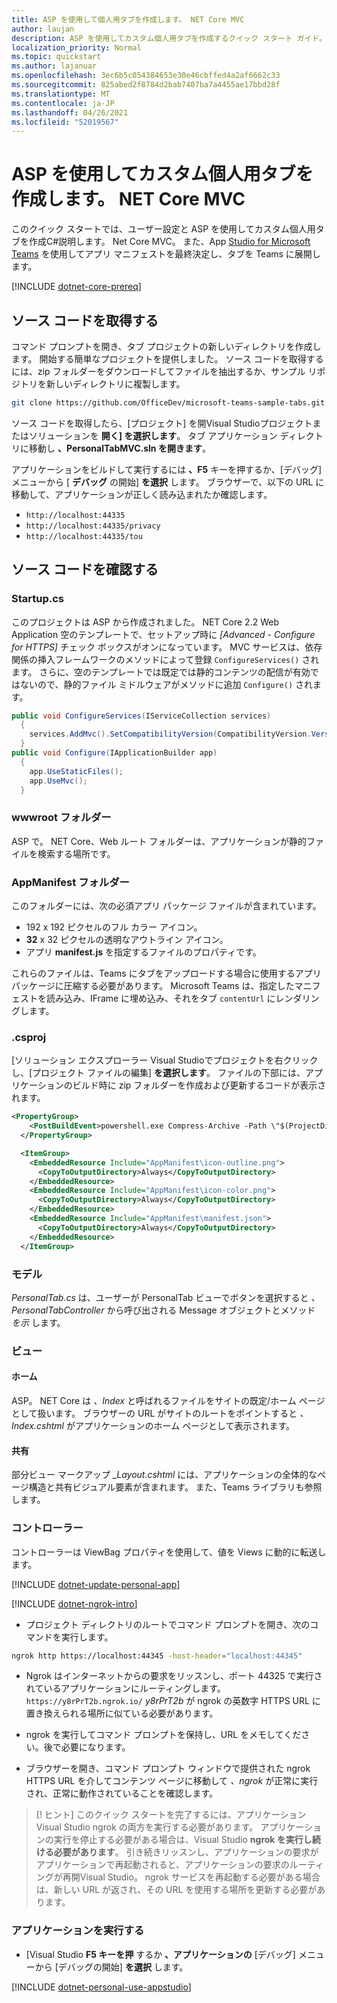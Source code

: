 ```yaml
---
title: ASP を使用して個人用タブを作成します。 NET Core MVC
author: laujan
description: ASP を使用してカスタム個人用タブを作成するクイック スタート ガイド。 NET Core MVC。
localization_priority: Normal
ms.topic: quickstart
ms.author: lajanuar
ms.openlocfilehash: 3ec6b5c054384653e30e46cbffed4a2af6662c33
ms.sourcegitcommit: 825abed2f8784d2bab7407ba7a4455ae17bbd28f
ms.translationtype: MT
ms.contentlocale: ja-JP
ms.lasthandoff: 04/26/2021
ms.locfileid: "52019567"
---
```

# <a name="create-a-custom-personal-tab-with-asp-net-core-mvc"></a>ASP を使用してカスタム個人用タブを作成します。 NET Core MVC

このクイック スタートでは、ユーザー設定と ASP を使用してカスタム個人用タブを作成C#説明します。 Net Core MVC。 また、App [Studio for Microsoft Teams](~/concepts/build-and-test/app-studio-overview.md) を使用してアプリ マニフェストを最終決定し、タブを Teams に展開します。

[!INCLUDE [dotnet-core-prereq](~/includes/tabs/dotnet-core-prereq.md)]

## <a name="get-the-source-code"></a>ソース コードを取得する

コマンド プロンプトを開き、タブ プロジェクトの新しいディレクトリを作成します。 開始する簡単なプロジェクトを提供しました。 ソース コードを取得するには、zip フォルダーをダウンロードしてファイルを抽出するか、サンプル リポジトリを新しいディレクトリに複製します。

``` bash
git clone https://github.com/OfficeDev/microsoft-teams-sample-tabs.git
```

ソース コードを取得したら、[プロジェクト] を開Visual Studioプロジェクトまたはソリューションを **開く] を選択します**。 タブ アプリケーション ディレクトリに移動し **、PersonalTabMVC.sln を開きます**。

アプリケーションをビルドして実行するには **、F5** キーを押するか、[デバッグ] メニューから [ **デバッグ** の開始] **を選択** します。 ブラウザーで、以下の URL に移動して、アプリケーションが正しく読み込まれたか確認します。

* `http://localhost:44335`
* `http://localhost:44335/privacy`
* `http://localhost:44335/tou`

## <a name="review-the-source-code"></a>ソース コードを確認する

### <a name="startupcs"></a>Startup.cs

このプロジェクトは ASP から作成されました。 NET Core 2.2 Web Application 空のテンプレートで、セットアップ時に *[Advanced - Configure for HTTPS]* チェック ボックスがオンになっています。 MVC サービスは、依存関係の挿入フレームワークのメソッドによって登録 `ConfigureServices()` されます。 さらに、空のテンプレートでは既定では静的コンテンツの配信が有効ではないので、静的ファイル ミドルウェアがメソッドに追加 `Configure()` されます。

``` csharp
public void ConfigureServices(IServiceCollection services)
  {
    services.AddMvc().SetCompatibilityVersion(CompatibilityVersion.Version_2_2);
  }
public void Configure(IApplicationBuilder app)
  {
    app.UseStaticFiles();
    app.UseMvc();
  }
```

### <a name="wwwroot-folder"></a>wwwroot フォルダー

ASP で。 NET Core、Web ルート フォルダーは、アプリケーションが静的ファイルを検索する場所です。

### <a name="appmanifest-folder"></a>AppManifest フォルダー

このフォルダーには、次の必須アプリ パッケージ ファイルが含まれています。

* 192 x 192 ピクセルのフル カラー アイコン。 
* **32** x 32 ピクセルの透明なアウトライン アイコン。
* アプリ **manifest.js** を指定するファイルのプロパティです。

これらのファイルは、Teams にタブをアップロードする場合に使用するアプリ パッケージに圧縮する必要があります。 Microsoft Teams は、指定したマニフェストを読み込み、IFrame に埋め込み、それをタブ `contentUrl` にレンダリングします。

### <a name="csproj"></a>.csproj

[ソリューション エクスプローラー Visual Studioでプロジェクトを右クリックし、[プロジェクト ファイルの編集] **を選択します**。 ファイルの下部には、アプリケーションのビルド時に zip フォルダーを作成および更新するコードが表示されます。

``` xml
<PropertyGroup>
    <PostBuildEvent>powershell.exe Compress-Archive -Path \"$(ProjectDir)AppManifest\*\" -DestinationPath \"$(TargetDir)tab.zip\" -Force</PostBuildEvent>
  </PropertyGroup>

  <ItemGroup>
    <EmbeddedResource Include="AppManifest\icon-outline.png">
      <CopyToOutputDirectory>Always</CopyToOutputDirectory>
    </EmbeddedResource>
    <EmbeddedResource Include="AppManifest\icon-color.png">
      <CopyToOutputDirectory>Always</CopyToOutputDirectory>
    </EmbeddedResource>
    <EmbeddedResource Include="AppManifest\manifest.json">
      <CopyToOutputDirectory>Always</CopyToOutputDirectory>
    </EmbeddedResource>
  </ItemGroup>
```

### <a name="models"></a>モデル

*PersonalTab.cs* は、ユーザーが PersonalTab ビューでボタンを選択すると *、PersonalTabController* から呼び出される Message オブジェクトとメソッド *を示* します。

### <a name="views"></a>ビュー

#### <a name="home"></a>ホーム

ASP。 NET Core は *、Index* と呼ばれるファイルをサイトの既定/ホーム ページとして扱います。 ブラウザーの URL がサイトのルートをポイントすると *、Index.cshtml* がアプリケーションのホーム ページとして表示されます。

#### <a name="shared"></a>共有

部分ビュー マークアップ *_Layout.cshtml* には、アプリケーションの全体的なページ構造と共有ビジュアル要素が含まれます。 また、Teams ライブラリも参照します。

### <a name="controllers"></a>コントローラー

コントローラーは ViewBag プロパティを使用して、値を Views に動的に転送します。

[!INCLUDE [dotnet-update-personal-app](~/includes/tabs/dotnet-update-personal-app.md)]

[!INCLUDE [dotnet-ngrok-intro](~/includes/tabs/dotnet-ngrok-intro.md)]

* プロジェクト ディレクトリのルートでコマンド プロンプトを開き、次のコマンドを実行します。

``` bash
ngrok http https://localhost:44345 -host-header="localhost:44345"
```

* Ngrok はインターネットからの要求をリッスンし、ポート 44325 で実行されているアプリケーションにルーティングします。  `https://y8rPrT2b.ngrok.io/` *y8rPrT2b* が ngrok の英数字 HTTPS URL に置き換えられる場所に似ている必要があります。

* ngrok を実行してコマンド プロンプトを保持し、URL をメモしてください。後で必要になります。

* ブラウザーを開き、コマンド プロンプト ウィンドウで提供された ngrok HTTPS URL を介してコンテンツ ページに移動して *、ngrok* が正常に実行され、正常に動作されていることを確認します。

> [! ヒント] このクイック スタートを完了するには、アプリケーションVisual Studio ngrok の両方を実行する必要があります。 アプリケーションの実行を停止する必要がある場合は、Visual Studio **ngrok を実行し続ける必要があります**。 引き続きリッスンし、アプリケーションの要求がアプリケーションで再起動されると、アプリケーションの要求のルーティングが再開Visual Studio。 ngrok サービスを再起動する必要がある場合は、新しい URL が返され、その URL を使用する場所を更新する必要があります。

### <a name="run-your-application"></a>アプリケーションを実行する

* [Visual Studio **F5 キーを押** するか **、アプリケーションの** [デバッグ] メニューから [デバッグの開始] **を選択** します。

[!INCLUDE [dotnet-personal-use-appstudio](~/includes/tabs/dotnet-personal-use-appstudio.md)]

